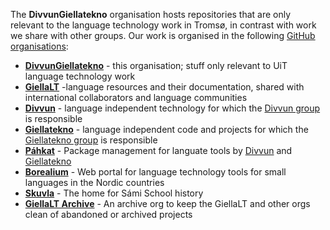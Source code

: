 The **DivvunGiellatekno** organisation hosts repositories that are only relevant to the language technology work in Tromsø, in contrast with work we share with other groups. Our work is organised in the following [GitHub organisations](https://docs.github.com/en/organizations/collaborating-with-groups-in-organizations/about-organizations):

- **[DivvunGiellatekno](https://github.com/divvungiellatekno)** - this organisation; stuff only relevant to UiT language technology work
- **[GiellaLT](https://github.com/giellalt)** -language resources and their documentation, shared with international collaborators and language communities
- **[Divvun](https://github.com/divvun)** - language independent technology for which the [Divvun group](https://divvun.no) is responsible
- **[Giellatekno](https://github.com/giellatekno)** - language independent code and projects for which the [Giellatekno group](https://giellatekno.uit.no) is responsible
- **[Páhkat](https://github.com/pahkat)** - Package management for languate tools by [Divvun](https://divvun.no) and [Giellatekno](https://giellatekno.uit.no)
- **[Borealium](https://github.com/borealium)** - Web portal for language technology tools for small languages in the Nordic countries
- **[Skuvla](https://github.com/skuvla)** - The home for Sámi School history
- **[GiellaLT Archive](https://github.com/GiellaLT-Archive)** - An archive org to keep the GiellaLT and other orgs clean of abandoned or archived projects
